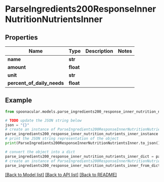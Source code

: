 # ParseIngredients200ResponseInnerNutritionNutrientsInner


## Properties

Name | Type | Description | Notes
------------ | ------------- | ------------- | -------------
**name** | **str** |  | 
**amount** | **float** |  | 
**unit** | **str** |  | 
**percent_of_daily_needs** | **float** |  | 

## Example

```python
from spoonacular.models.parse_ingredients200_response_inner_nutrition_nutrients_inner import ParseIngredients200ResponseInnerNutritionNutrientsInner

# TODO update the JSON string below
json = "{}"
# create an instance of ParseIngredients200ResponseInnerNutritionNutrientsInner from a JSON string
parse_ingredients200_response_inner_nutrition_nutrients_inner_instance = ParseIngredients200ResponseInnerNutritionNutrientsInner.from_json(json)
# print the JSON string representation of the object
print(ParseIngredients200ResponseInnerNutritionNutrientsInner.to_json())

# convert the object into a dict
parse_ingredients200_response_inner_nutrition_nutrients_inner_dict = parse_ingredients200_response_inner_nutrition_nutrients_inner_instance.to_dict()
# create an instance of ParseIngredients200ResponseInnerNutritionNutrientsInner from a dict
parse_ingredients200_response_inner_nutrition_nutrients_inner_from_dict = ParseIngredients200ResponseInnerNutritionNutrientsInner.from_dict(parse_ingredients200_response_inner_nutrition_nutrients_inner_dict)
```
[[Back to Model list]](../README.md#documentation-for-models) [[Back to API list]](../README.md#documentation-for-api-endpoints) [[Back to README]](../README.md)


